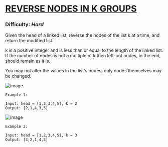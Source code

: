 # [REVERSE NODES IN K GROUPS](https://leetcode.com/problems/reverse-nodes-in-k-group/description/)

### Difficulty: ***Hard***

Given the head of a linked list, reverse the nodes of the list k at a time, and return the modified list.

k is a positive integer and is less than or equal to the length of the linked list. If the number of nodes is not a multiple of k then left-out nodes, in the end, should remain as it is.

You may not alter the values in the list's nodes, only nodes themselves may be changed.


![image](https://github.com/Lokeshraj-D/LeetCode-GfG-Problems-solved/assets/95064682/b23314f1-4704-43c7-99e6-1e341f5e2101)

```
Example 1:

Input: head = [1,2,3,4,5], k = 2
Output: [2,1,4,3,5]
```

![image](https://github.com/Lokeshraj-D/LeetCode-GfG-Problems-solved/assets/95064682/a023af74-981b-4a93-b8f9-f1c4dbd42c79)

```
Example 2:

Input: head = [1,2,3,4,5], k = 3
Output: [3,2,1,4,5]
```

